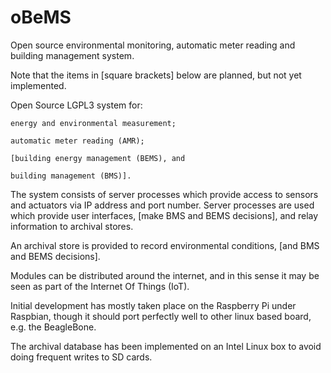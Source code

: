 oBeMS
=====

Open source environmental monitoring, automatic meter reading and building management system.

Note that the items in [square brackets] below are planned, but not yet implemented.

Open Source LGPL3 system for:

    energy and environmental measurement;

    automatic meter reading (AMR);

    [building energy management (BEMS), and

    building management (BMS)].

The system consists of server processes which provide access to sensors and actuators via IP address and port number. Server processes are used which provide user interfaces, [make BMS and BEMS decisions], and relay information to archival stores.

An archival store is provided to record environmental conditions, [and BMS and BEMS decisions].

Modules can be distributed around the internet, and in this sense it may be seen as part of the Internet Of Things (IoT).

Initial development has mostly taken place on the Raspberry Pi under Raspbian, though it should port perfectly well to other linux based board, e.g. the BeagleBone.

The archival database has been implemented on an Intel Linux box to avoid doing frequent writes to SD cards.
